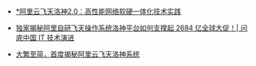 * [*阿里云飞天洛神2.0：高性能网络软硬一体化技术实践](https://mp.weixin.qq.com/s/5u_VRWr8mMiLt1YluDM9Xg)

* [独家揭秘阿里自研飞天操作系统洛神平台如何支撑起 2684 亿全球大促！| 问底中国 IT 技术演进](https://mp.weixin.qq.com/s/IZ7z5C7YQNgZInmzkBfKSA)

* [大繁至简，首度揭秘阿里云飞天洛神系统](https://mp.weixin.qq.com/s/TH1QKTHkOFedkfEZ8eUN9Q)

